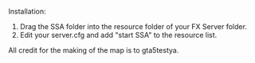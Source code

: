 Installation:
1. Drag the SSA folder into the resource folder of your FX Server folder.
2. Edit your server.cfg and add "start SSA" to the resource list.

All credit for the making of the map is to gta5testya.